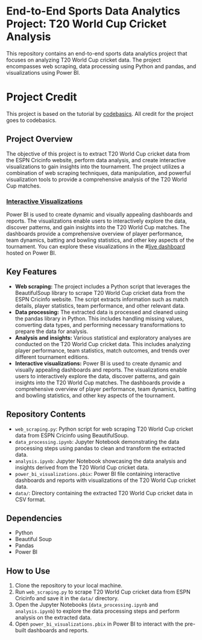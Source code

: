 
# End-to-End Sports Data Analytics Project: T20 World Cup Cricket Analysis

This repository contains an end-to-end sports data analytics project that focuses on analyzing T20 World Cup cricket data. The project encompasses web scraping, data processing using Python and pandas, and visualizations using Power BI.

# Project Credit

This project is based on the tutorial by [codebasics](https://www.youtube.com/watch?v=4QkYy1wANXA&t=4898s&ab_channel=codebasics). All credit for the project goes to codebasics.

## Project Overview

The objective of this project is to extract T20 World Cup cricket data from the ESPN Cricinfo website, perform data analysis, and create interactive visualizations to gain insights into the tournament. The project utilizes a combination of web scraping techniques, data manipulation, and powerful visualization tools to provide a comprehensive analysis of the T20 World Cup matches.

### [Interactive Visualizations](#live-dashboard-link)
Power BI is used to create dynamic and visually appealing dashboards and reports. The visualizations enable users to interactively explore the data, discover patterns, and gain insights into the T20 World Cup matches. The dashboards provide a comprehensive overview of player performance, team dynamics, batting and bowling statistics, and other key aspects of the tournament. You can explore these visualizations in the #[live dashboard](https://app.powerbi.com/view?r=eyJrIjoiNDcyY2I5ZDQtMmFmNi00NDhmLTk5MDItOTBlNjg4MmRmOGI4IiwidCI6IjkzNjc3MWVmLTQ5ZTktNDU3MC1iMWFmLTUyYzY4NzI3MzQ3NyJ9&embedImagePlaceholder=true) hosted on Power BI.


## Key Features

- **Web scraping:** The project includes a Python script that leverages the BeautifulSoup library to scrape T20 World Cup cricket data from the ESPN Cricinfo website. The script extracts information such as match details, player statistics, team performance, and other relevant data.
- **Data processing:** The extracted data is processed and cleaned using the pandas library in Python. This includes handling missing values, converting data types, and performing necessary transformations to prepare the data for analysis.
- **Analysis and insights:** Various statistical and exploratory analyses are conducted on the T20 World Cup cricket data. This includes analyzing player performance, team statistics, match outcomes, and trends over different tournament editions.
- **Interactive visualizations:** Power BI is used to create dynamic and visually appealing dashboards and reports. The visualizations enable users to interactively explore the data, discover patterns, and gain insights into the T20 World Cup matches. The dashboards provide a comprehensive overview of player performance, team dynamics, batting and bowling statistics, and other key aspects of the tournament.

## Repository Contents

- `web_scraping.py`: Python script for web scraping T20 World Cup cricket data from ESPN Cricinfo using BeautifulSoup.
- `data_processing.ipynb`: Jupyter Notebook demonstrating the data processing steps using pandas to clean and transform the extracted data.
- `analysis.ipynb`: Jupyter Notebook showcasing the data analysis and insights derived from the T20 World Cup cricket data.
- `power_bi_visualizations.pbix`: Power BI file containing interactive dashboards and reports with visualizations of the T20 World Cup cricket data.
- `data/`: Directory containing the extracted T20 World Cup cricket data in CSV format.

## Dependencies

- Python 
- Beautiful Soup
- Pandas
- Power BI

## How to Use

1. Clone the repository to your local machine.
2. Run `web_scraping.py` to scrape T20 World Cup cricket data from ESPN Cricinfo and save it in the `data/` directory.
3. Open the Jupyter Notebooks (`data_processing.ipynb` and `analysis.ipynb`) to explore the data processing steps and perform analysis on the extracted data.
4. Open `power_bi_visualizations.pbix` in Power BI to interact with the pre-built dashboards and reports.

